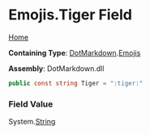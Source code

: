# Emojis\.Tiger Field

[Home](../../../README.md)

**Containing Type**: [DotMarkdown](../../README.md)\.[Emojis](../README.md)

**Assembly**: DotMarkdown\.dll

```csharp
public const string Tiger = ":tiger:"
```

### Field Value

System\.[String](https://docs.microsoft.com/en-us/dotnet/api/system.string)